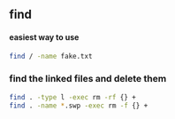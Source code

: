 ## find
#### easiest way to use
```bash
find / -name fake.txt
```

### find the linked files and delete them
```bash
find . -type l -exec rm -rf {} +
find . -name *.swp -exec rm -f {} +
```